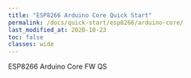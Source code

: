 ```yaml
---
title: "ESP8266 Arduino Core Quick Start"
permalink: /docs/quick-start/esp8266/arduino-core/
last_modified_at: 2020-10-23
toc: false
classes: wide
---
```


ESP8266 Arduino Core FW QS